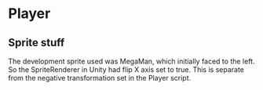 # Player

## Sprite stuff
The development sprite used was MegaMan, which initially faced to the left.
So the SpriteRenderer in Unity had flip X axis set to true. This is separate
from the negative transformation set in the Player script.